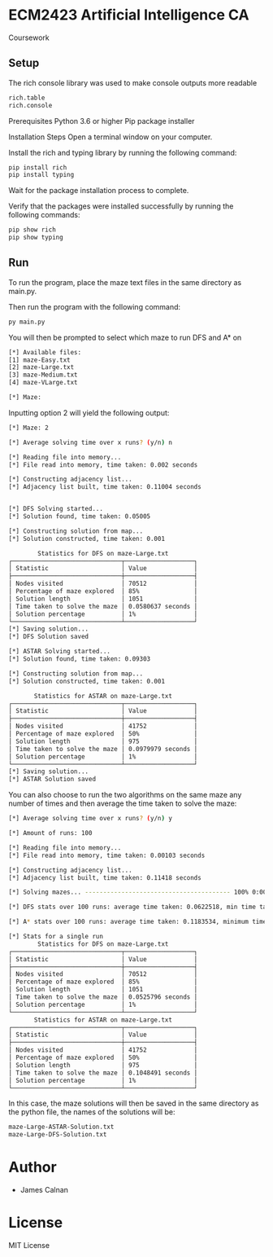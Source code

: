 # ECM2423 Artificial Intelligence CA
 Coursework

## Setup

The rich console library was used to make console outputs more readable
```bash
rich.table
rich.console
```

Prerequisites
Python 3.6 or higher
Pip package installer

Installation Steps
Open a terminal window on your computer.

Install the rich and typing library by running the following command:
```bash
pip install rich
pip install typing
```
Wait for the package installation process to complete.

Verify that the packages were installed successfully by running the following commands:
```bash
pip show rich
pip show typing
```

## Run

To run the program, place the maze text files in the same directory as main.py.

Then run the program with the following command:

```bash
py main.py
```

You will then be prompted to select which maze to run DFS and A* on

```bash
[*] Available files:
[1] maze-Easy.txt
[2] maze-Large.txt
[3] maze-Medium.txt
[4] maze-VLarge.txt

[*] Maze:
```


Inputting option 2 will yield the following output:

```bash
[*] Maze: 2

[*] Average solving time over x runs? (y/n) n

[*] Reading file into memory...
[*] File read into memory, time taken: 0.002 seconds

[*] Constructing adjacency list...
[*] Adjacency list built, time taken: 0.11004 seconds


[*] DFS Solving started...
[*] Solution found, time taken: 0.05005

[*] Constructing solution from map...
[*] Solution constructed, time taken: 0.001

        Statistics for DFS on maze-Large.txt
┌──────────────────────────────┬───────────────────┐
│ Statistic                    │ Value             │
├──────────────────────────────┼───────────────────┤
│ Nodes visited                │ 70512             │
│ Percentage of maze explored  │ 85%               │
│ Solution length              │ 1051              │
│ Time taken to solve the maze │ 0.0580637 seconds │
│ Solution percentage          │ 1%                │
└──────────────────────────────┴───────────────────┘
[*] Saving solution...
[*] DFS Solution saved

[*] ASTAR Solving started...
[*] Solution found, time taken: 0.09303

[*] Constructing solution from map...
[*] Solution constructed, time taken: 0.001

       Statistics for ASTAR on maze-Large.txt
┌──────────────────────────────┬───────────────────┐
│ Statistic                    │ Value             │
├──────────────────────────────┼───────────────────┤
│ Nodes visited                │ 41752             │
│ Percentage of maze explored  │ 50%               │
│ Solution length              │ 975               │
│ Time taken to solve the maze │ 0.0979979 seconds │
│ Solution percentage          │ 1%                │
└──────────────────────────────┴───────────────────┘
[*] Saving solution...
[*] ASTAR Solution saved
```

You can also choose to run the two algorithms on the same maze any number of times and then average the time taken to solve the maze:

```bash
[*] Average solving time over x runs? (y/n) y

[*] Amount of runs: 100

[*] Reading file into memory...
[*] File read into memory, time taken: 0.00103 seconds

[*] Constructing adjacency list...
[*] Adjacency list built, time taken: 0.11418 seconds

[*] Solving mazes... ---------------------------------------- 100% 0:00:00

[*] DFS stats over 100 runs: average time taken: 0.0622518, min time taken: 0.0478888

[*] A* stats over 100 runs: average time taken: 0.1183534, minimum time taken: 0.0948439

[*] Stats for a single run
        Statistics for DFS on maze-Large.txt
┌──────────────────────────────┬───────────────────┐
│ Statistic                    │ Value             │
├──────────────────────────────┼───────────────────┤
│ Nodes visited                │ 70512             │
│ Percentage of maze explored  │ 85%               │
│ Solution length              │ 1051              │
│ Time taken to solve the maze │ 0.0525796 seconds │
│ Solution percentage          │ 1%                │
└──────────────────────────────┴───────────────────┘
       Statistics for ASTAR on maze-Large.txt
┌──────────────────────────────┬───────────────────┐
│ Statistic                    │ Value             │
├──────────────────────────────┼───────────────────┤
│ Nodes visited                │ 41752             │
│ Percentage of maze explored  │ 50%               │
│ Solution length              │ 975               │
│ Time taken to solve the maze │ 0.1048491 seconds │
│ Solution percentage          │ 1%                │
└──────────────────────────────┴───────────────────┘
```



In this case, the maze solutions will then be saved in the same directory as the python file, the names of the solutions will be:

```bash
maze-Large-ASTAR-Solution.txt
maze-Large-DFS-Solution.txt
```

# Author
- James Calnan

# License
MIT License


